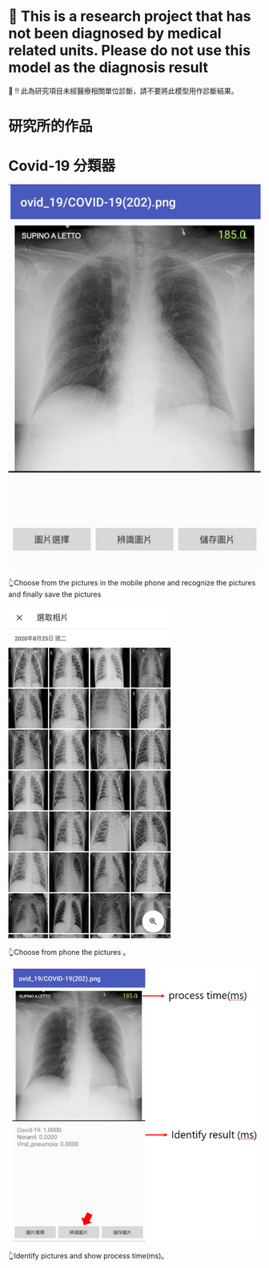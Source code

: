 # 🔴 This is a research project that has not been diagnosed by medical related units. Please do not use this model as the diagnosis result
 🔴 !! 此為研究項目未經醫療相關單位診斷，請不要將此模型用作診斷結果。
# 研究所的作品

# Covid-19 分類器
![This is a alt text.](/images/COVIDI.png "This is a sample image.")


 👆Choose from the pictures in the mobile phone and recognize the pictures and finally save the pictures
 
 ![This is a alt text.](/images/COVIDII.png "This is a sample image.")


 👆Choose from phone the pictures 。
 
  ![This is a alt text.](/images/COVIDIII.png "This is a sample image.")


 👆Identify pictures  and show process time(ms)。

  



